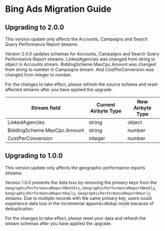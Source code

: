 # Bing Ads Migration Guide

## Upgrading to 2.0.0

This version update only affects the Accounts, Campaigns and Search Query Performance Report streams. 

Version 2.0.0 updates schemas for Accounts, Campaigns and Search Query Performance Report streams. LinkedAgencies was changed from string to object in Accounts stream. 
BiddingScheme.MaxCpc.Amount was changed from string to number in Campaigns stream. And CostPerConversion was changed from integer to number. 

For the changes to take effect, please refresh the source schema and reset affected streams after you have applied the upgrade.

| Stream field                | Current Airbyte Type | New Airbyte Type |
|-----------------------------|----------------------|------------------|
| LinkedAgencies              | string               | object           |
| BiddingScheme.MaxCpc.Amount | string               | number           |
| CostPerConversion           | integer              | number           |

## Upgrading to 1.0.0

This version update only affects the geographic performance reports streams. 

Version 1.0.0 prevents the data loss by removing the primary keys from the `GeographicPerformanceReportMonthly`, `GeographicPerformanceReportWeekly`, `GeographicPerformanceReportDaily`, `GeographicPerformanceReportHourly` streams. 
Due to multiple records with the same primary key, users could experience data loss in the incremental append+dedup mode because of deduplication.

For the changes to take effect, please reset your data and refresh the stream schemas after you have applied the upgrade.